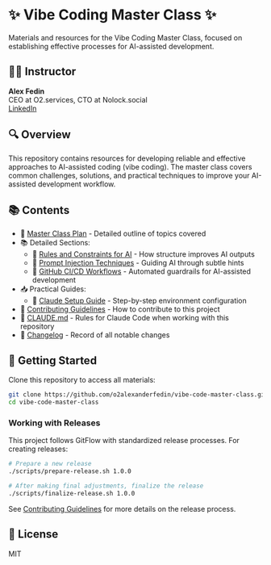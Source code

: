 # ✨ Vibe Coding Master Class ✨

Materials and resources for the Vibe Coding Master Class, focused on establishing effective processes for AI-assisted development.

## 👨‍💼 Instructor

**Alex Fedin**  
CEO at O2.services, CTO at Nolock.social  
[LinkedIn](https://linkedin.com/in/alex-fedin)

## 🔍 Overview

This repository contains resources for developing reliable and effective approaches to AI-assisted coding (vibe coding). The master class covers common challenges, solutions, and practical techniques to improve your AI-assisted development workflow.

## 📚 Contents

- 📝 [Master Class Plan](masterclass_plan.md) - Detailed outline of topics covered
- 📚 Detailed Sections:
  - 📏 [Rules and Constraints for AI](sections/rules-and-constraints.md) - How structure improves AI outputs
  - 🎩 [Prompt Injection Techniques](sections/prompt-injection-techniques.md) - Guiding AI through subtle hints
  - 🔂 [GitHub CI/CD Workflows](sections/github-cicd-workflows.md) - Automated guardrails for AI-assisted development
- 📥 Practical Guides:
  - 🤖 [Claude Setup Guide](guides/claude-setup-guide.md) - Step-by-step environment configuration
- 🤝 [Contributing Guidelines](CONTRIBUTING.md) - How to contribute to this project
- 🤖 [CLAUDE.md](CLAUDE.md) - Rules for Claude Code when working with this repository
- 📖 [Changelog](CHANGELOG.md) - Record of all notable changes

## 🚀 Getting Started

Clone this repository to access all materials:

```bash
git clone https://github.com/o2alexanderfedin/vibe-code-master-class.git
cd vibe-code-master-class
```

### Working with Releases

This project follows GitFlow with standardized release processes. For creating releases:

```bash
# Prepare a new release
./scripts/prepare-release.sh 1.0.0

# After making final adjustments, finalize the release
./scripts/finalize-release.sh 1.0.0
```

See [Contributing Guidelines](CONTRIBUTING.md) for more details on the release process.

## 📄 License

MIT